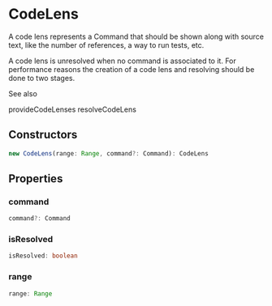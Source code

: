 # CodeLens

A code lens represents a Command that should be shown along with source text, like the number of references, a way to run tests, etc.

A code lens is unresolved when no command is associated to it. For performance reasons the creation of a code lens and resolving should be done to two stages.

See also

provideCodeLenses
resolveCodeLens

## Constructors

```typescript
new CodeLens(range: Range, command?: Command): CodeLens
```

## Properties

### command

```typescript
command?: Command
```

### isResolved

```typescript
isResolved: boolean
```

### range

```typescript
range: Range
```

